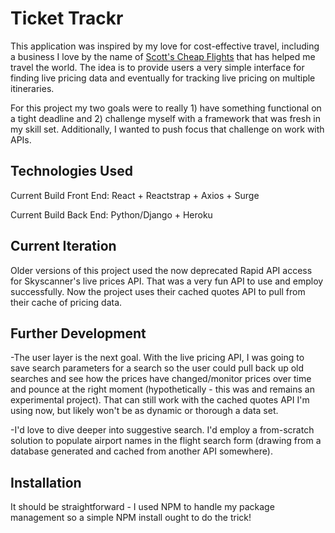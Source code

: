 # Ticket Trackr

This application was inspired by my love for cost-effective travel, including a business I love by the name of [Scott's Cheap Flights] that has helped me travel the world. The idea is to provide users a very simple interface for finding live pricing data and eventually for tracking live pricing on multiple itineraries. 

For this project my two goals were to really 1) have something functional on a tight deadline and 2) challenge myself with a framework that was fresh in my skill set. Additionally, I wanted to push focus that challenge on work with APIs. 

## Technologies Used

Current Build Front End:
React + Reactstrap + Axios + Surge

Current Build Back End:
Python/Django + Heroku

## Current Iteration

Older versions of this project used the now deprecated Rapid API access for Skyscanner's live prices API. That was a very fun API to use and employ successfully. Now the project uses their cached quotes API to pull from their cache of pricing data.  

## Further Development

-The user layer is the next goal. With the live pricing API, I was going to save search parameters for a search so the user could pull back up old searches and see how the prices have changed/monitor prices over time and pounce at the right moment (hypothetically - this was and remains an experimental project). That can still work with the cached quotes API I'm using now, but likely won't be as dynamic or thorough a data set. 

-I'd love to dive deeper into suggestive search. I'd employ a from-scratch solution to populate airport names in the flight search form (drawing from a database generated and cached from another API somewhere).

## Installation

It should be straightforward - I used NPM to handle my package management so a simple NPM install ought to do the trick! 

[Scott's Cheap Flights]: https://scottscheapflights.com/
